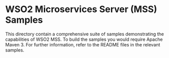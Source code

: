 # WSO2 Microservices Server (MSS) Samples

This directory contain a comprehensive suite of samples demonstrating the capabilities of WSO2 MSS. To build the samples
you would require Apache Maven 3. For further information, refer to the README files in the relevant samples.
